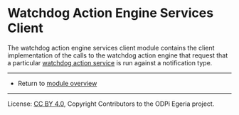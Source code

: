 <!-- SPDX-License-Identifier: CC-BY-4.0 -->
<!-- Copyright Contributors to the ODPi Egeria project. -->

# Watchdog Action Engine Services Client

The watchdog action engine services client module contains the client
implementation of the calls to the watchdog action engine
that request that a particular
[watchdog action service](https://egeria-project.org/concepts/watchdog-action-service)
is run against a notification type.


----
* Return to [module overview](..)

----
License: [CC BY 4.0](https://creativecommons.org/licenses/by/4.0/),
Copyright Contributors to the ODPi Egeria project.